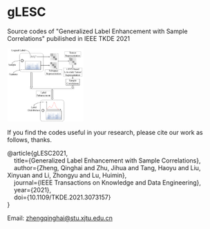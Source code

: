 # gLESC
Source codes of "Generalized Label Enhancement with Sample Correlations" pubilished in IEEE TKDE 2021

<img src="./gLESC_flowchart.png" width="35%">

If you find the codes useful in your research, please cite our work as follows, thanks.

@article\{gLESC2021,<br/>
      &nbsp;&nbsp;&nbsp;&nbsp;title=\{Generalized Label Enhancement with Sample Correlations\},<br/>
      &nbsp;&nbsp;&nbsp;&nbsp;author=\{Zheng, Qinghai and Zhu, Jihua and Tang, Haoyu and Liu, Xinyuan and Li, Zhongyu and Lu, Huimin\},<br/>
      &nbsp;&nbsp;&nbsp;&nbsp;journal=\{IEEE Transactions on Knowledge and Data Engineering\},<br/>
      &nbsp;&nbsp;&nbsp;&nbsp;year=\{2021\},<br/>
      &nbsp;&nbsp;&nbsp;&nbsp;doi=\{10.1109/TKDE.2021.3073157\}<br/>
\}<br/>

Email: zhengqinghai@stu.xjtu.edu.cn

